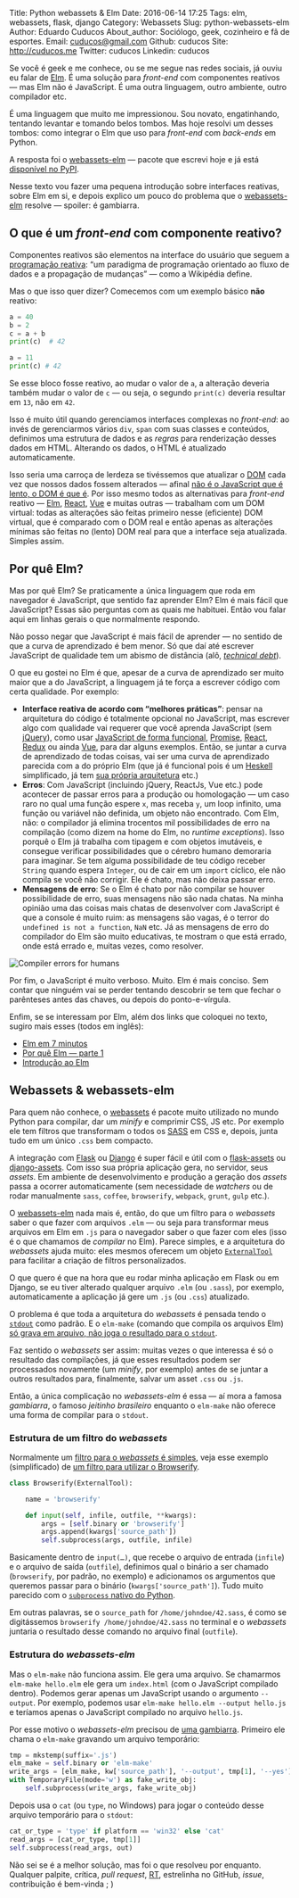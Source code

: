 Title: Python webassets & Elm
Date: 2016-06-14 17:25
Tags: elm, webassets, flask, django
Category: Webassets
Slug: python-webassets-elm
Author: Eduardo Cuducos
About_author: Sociólogo, geek, cozinheiro e fã de esportes.
Email:  cuducos@gmail.com
Github: cuducos
Site: http://cuducos.me
Twitter: cuducos
Linkedin: cuducos

Se você é geek e me conhece, ou se me segue nas redes sociais, já ouviu eu falar de [Elm](http://elm-lang.org/). É uma solução para _front-end_ com componentes reativos — mas Elm não é JavaScript. É uma outra linguagem, outro ambiente, outro compilador etc.

É uma linguagem que muito me impressionou. Sou novato, engatinhando, tentando levantar e tomando belos tombos. Mas hoje resolvi um desses tombos: como integrar o Elm que uso para _front-end_ com _back-ends_ em Python.

A resposta foi o [webassets-elm](https://github.com/cuducos/webassets-elm) — pacote que escrevi hoje e já está [disponível no PyPI](https://pypi.python.org/pypi/webassets-elm).

Nesse texto vou fazer uma pequena introdução sobre interfaces reativas, sobre Elm em si, e depois explico um pouco do problema que o [webassets-elm](https://github.com/cuducos/webassets-elm) resolve — spoiler: é gambiarra.

## O que é um _front-end_ com componente reativo?

Componentes reativos são elementos na interface do usuário que seguem a [programação reativa](https://en.wikipedia.org/wiki/Reactive_programming): “um paradigma de programação orientado ao fluxo de dados e a propagação de mudanças” — como a Wikipédia define.

Mas o que isso quer dizer? Comecemos com um exemplo básico **não** reativo:

```python
a = 40
b = 2
c = a + b
print(c)  # 42

a = 11
print(c) # 42
```
Se esse bloco fosse reativo, ao mudar o valor de `a`, a alteração deveria também mudar o valor de `c` — ou seja, o segundo `print(c)` deveria resultar em `13`, não em `42`.

Isso é muito útil quando gerenciamos interfaces complexas no _front-end_: ao invés de gerenciarmos vários `div`, `span` com suas classes e conteúdos, definimos uma estrutura de dados e as _regras_ para renderização desses dados em HTML. Alterando os dados, o HTML é atualizado automaticamente.

Isso seria uma carroça de lerdeza se tivéssemos que atualizar o [DOM](https://pt.wikipedia.org/wiki/Modelo_de_Objeto_de_Documentos) cada vez que nossos dados fossem alterados — afinal [não é o JavaScript que é lento, o DOM é que é](https://www.youtube.com/watch?v=hQVTIJBZook). Por isso mesmo todos as alternativas para _front-end_ reativo — [Elm](http://elm-lang.org/), [React](https://facebook.github.io/react/), [Vue](https://vuejs.org/) e muitas outras — trabalham com um DOM virtual: todas as alterações são feitas primeiro nesse (eficiente) DOM virtual, que é comparado com o DOM real e então apenas as alterações mínimas são feitas no (lento) DOM real para que a interface seja atualizada. Simples assim.

## Por quê Elm?

Mas por quê Elm? Se praticamente a única linguagem que roda em navegador é JavaScript, que sentido faz aprender Elm? Elm é mais fácil que JavaScript? Essas são perguntas com as quais me habituei. Então vou falar aqui em linhas gerais o que normalmente respondo.

Não posso negar que JavaScript é mais fácil de aprender — no sentido de que a curva de aprendizado é bem menor. Só que daí até escrever JavaScript de qualidade tem um abismo de distância (alô, _[technical debt](https://medium.com/@joaomilho/festina-lente-e29070811b84#.80xxnrf4f)_).

O que eu gostei no Elm é que, apesar de a curva de aprendizado ser muito maior que a do JavaScript, a linguagem já te força a escrever código com certa qualidade. Por exemplo:

* **Interface reativa de acordo com “melhores práticas”**: pensar na arquitetura do código é totalmente opcional no JavaScript, mas escrever algo com qualidade vai requerer que você aprenda JavaScript (sem [jQuery](http://jquery.com)), como usar [JavaScript de forma funcional](https://www.youtube.com/playlist?list=PL0zVEGEvSaeEd9hlmCXrk5yUyqUag-n84), [Promise](https://developer.mozilla.org/en-US/docs/Web/JavaScript/Reference/Global_Objects/Promise), [React](https://facebook.github.io/react/), [Redux](http://redux.js.org) ou ainda [Vue](https://vuejs.org/), para dar alguns exemplos. Então, se juntar a curva de aprendizado de todas coisas, vai ser uma curva de aprendizado parecida com a do próprio Elm (que já é funcional pois é um [Heskell](https://www.haskell.org) simplificado, já tem [sua própria arquitetura](http://guide.elm-lang.org/architecture/index.html) etc.)
* **Erros**: Com JavaScript (incluindo jQuery, ReactJs, Vue etc.) pode acontecer de passar erros para a produção ou homologação — um caso raro no qual uma função espere `x`, mas receba `y`, um loop infinito, uma função ou variável não definida, um objeto não encontrado. Com Elm, não: o compilador já elimina trocentos mil possibilidades de erro na compilação (como dizem na home do Elm, no _runtime exceptions_). Isso porquê o Elm já trabalha com tipagem e com objetos imutáveis, e consegue verificar possibilidades que o cérebro humano demoraria para imaginar. Se tem alguma possibilidade de teu código receber `String` quando espera `Integer`, ou de cair em um `import` cíclico, ele não compila se você não corrigir. Ele é chato, mas não deixa passar erro.
* **Mensagens de erro**: Se o Elm é chato por não compilar se houver possibilidade de erro, suas mensagens não são nada chatas. Na minha opinião uma das coisas mais chatas de desenvolver com JavaScript é que a console é muito ruim: as mensagens são vagas, é o terror do `undefined is not a function`, `NaN` etc. Já as mensagens de erro do compilador do Elm são muito educativas, te mostram o que está errado, onde está errado e, muitas vezes, como resolver.

![Compiler errors for humans](http://elm-lang.org/assets/blog/error-messages/0.15.1/naming.png)

Por fim, o JavaScript é muito verboso. Muito. Elm é mais conciso. Sem contar que ninguém vai se perder tentando descobrir se tem que fechar o parênteses antes das chaves, ou depois do ponto-e-vírgula.

Enfim, se se interessam por Elm, além dos links que coloquei no texto, sugiro mais esses (todos em inglês):

* [Elm em 7 minutos](https://egghead.io/lessons/elm-elm-in-5-minutes)
* [Por quê Elm — parte 1](http://ohanhi.github.io/master-elm-1-why-elm.html)
* [Introdução ao Elm](https://youtu.be/3_M2G9U51GA)

## Webassets & webassets-elm

Para quem não conhece, o [webassets](http://webassets.readthedocs.io/) é pacote muito utilizado no mundo Python para compilar, dar um _minify_ e comprimir CSS, JS etc. Por exemplo ele tem filtros que transformam o todos os [SASS](http://sass-lang.com) em CSS e, depois, junta tudo em um único `.css` bem compacto.

A integração com [Flask](http://flask.pocoo.org) ou [Django](http://djangoproject.com) é super fácil e útil com o [flask-assets](http://flask-assets.readthedocs.io/) ou [django-assets](http://django-assets.readthedocs.org/). Com isso sua própria aplicação gera, no servidor, seus _assets_. Em ambiente de desenvolvimento e produção a geração dos _assets_ passa a ocorrer automaticamente (sem necessidade de _watchers_ ou de rodar manualmente `sass`, `coffee`, `browserify`, `webpack`, `grunt`, `gulp` etc.).


O [webassets-elm](https://github.com/cuducos/webassets-elm) nada mais é, então, do que um filtro para o _webassets_ saber o que fazer com arquivos `.elm` — ou seja para transformar meus arquivos em Elm em `.js` para o navegador saber o que fazer com eles (isso é o que chamamos de _compilar_ no Elm). Parece simples, e a arquitetura do _webassets_ ajuda muito: eles mesmos oferecem um objeto [`ExternalTool`](https://github.com/miracle2k/webassets/blob/master/src/webassets/filter/__init__.py#L400-L456) para facilitar a criação de filtros personalizados.


O que quero é que na hora que eu rodar minha aplicação em Flask ou em Django, se eu tiver alterado qualquer arquivo `.elm` (ou `.sass`), por exemplo, automaticamente a aplicação já gere um `.js` (ou `.css`) atualizado.

O problema é que toda a arquitetura do _webassets_ é pensada tendo o [`stdout`](https://en.wikipedia.org/wiki/Standard_streams#Standard_output_.28stdout.29) como padrão. E o `elm-make` (comando que compila os arquivos Elm) [só grava em arquivo, não joga o resultado para o `stdout`](https://github.com/elm-lang/elm-make/issues/39). 

Faz sentido o _webassets_ ser assim: muitas vezes o que interessa é só o resultado das compilações, já que esses resultados podem ser processados novamente (um _minify_, por exemplo) antes de se juntar a outros resultados para, finalmente, salvar um asset `.css` ou `.js`.

Então, a única complicação no _webassets-elm_ é essa — aí mora a famosa _gambiarra_, o famoso _jeitinho brasileiro_ enquanto o `elm-make` não oferece uma forma de compilar para o `stdout`.

### Estrutura de um filtro do _webassets_

Normalmente um [filtro para o _webassets_ é simples](https://webassets.readthedocs.io/en/latest/custom_filters.html), veja esse exemplo (simplificado) de [um filtro para utilizar o Browserify](https://github.com/renstrom/webassets-browserify/blob/master/webassets_browserify/__init__.py).

```python
class Browserify(ExternalTool):

    name = 'browserify'

    def input(self, infile, outfile, **kwargs):
        args = [self.binary or 'browserify']
        args.append(kwargs['source_path'])
        self.subprocess(args, outfile, infile)
```

Basicamente dentro de `input(…)`, que recebe o arquivo de entrada (`infile`) e o arquivo de saída (`outfile`), definimos qual o binário a ser chamado (`browserify`, por padrão, no exemplo) e adicionamos os argumentos que queremos passar para o binário (`kwargs['source_path']`). Tudo muito parecido com o [`subprocess` nativo do Python](https://docs.python.org/3.5/library/subprocess.html).

Em outras palavras, se o `source_path` for `/home/johndoe/42.sass`, é como se digitássemos `browserify /home/johndoe/42.sass` no terminal e o _webassets_ juntaria o resultado desse comando no arquivo final (`outfile`).

### Estrutura do _webassets-elm_

Mas o `elm-make` não funciona assim. Ele gera uma arquivo. Se chamarmos `elm-make hello.elm` ele gera um `index.html` (com o JavaScript compilado dentro). Podemos gerar apenas um JavaScript usando o argumento `--output`. Por exemplo, podemos usar `elm-make hello.elm --output hello.js` e teríamos apenas o JavaScript compilado no arquivo `hello.js`.

Por esse motivo o _webassets-elm_ precisou de [uma gambiarra](https://github.com/cuducos/webassets-elm/blob/master/webassets_elm/__init__.py#L25-L43). Primeiro ele chama o `elm-make` gravando um arquivo temporário:

```python
tmp = mkstemp(suffix='.js')
elm_make = self.binary or 'elm-make'
write_args = [elm_make, kw['source_path'], '--output', tmp[1], '--yes']
with TemporaryFile(mode='w') as fake_write_obj:
    self.subprocess(write_args, fake_write_obj)
```
            
Depois usa o `cat` (ou `type`, no Windows) para jogar o conteúdo desse arquivo temporário para o `stdout`:

```python
cat_or_type = 'type' if platform == 'win32' else 'cat'
read_args = [cat_or_type, tmp[1]]
self.subprocess(read_args, out)
```

Não sei se é a melhor solução, mas foi o que resolveu por enquanto. Qualquer palpite, crítica, _pull request_, [RT](https://twitter.com/cuducos/status/742698891343204353), estrelinha no GitHub, _issue_, contribuição é bem-vinda ; )